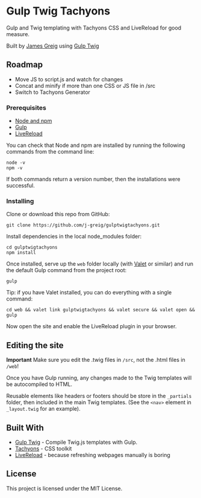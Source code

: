 # Gulp Twig Tachyons

Gulp and Twig templating with Tachyons CSS and LiveReload for good measure.  

Built by [James Greig](https://www.greig.cc/) using [Gulp Twig](https://github.com/zimmen/gulp-twig.)

## Roadmap
- Move JS to script.js and watch for changes
- Concat and minify if more than one CSS or JS file in /src
- Switch to Tachyons Generator

### Prerequisites

- [Node and npm](https://nodejs.org/en/)
- [Gulp](https://gulpjs.com/)
- [LiveReload](http://livereload.com/extensions/)

You can check that Node and npm are installed by running the following commands from the command line:

```
node -v
npm -v
```

If both commands return a version number, then the installations were successful.

### Installing

Clone or download this repo from GitHub:

```
git clone https://github.com/j-greig/gulptwigtachyons.git
```

Install dependencies in the local node_modules folder:

```
cd gulptwigtachyons
npm install
```

Once installed, serve up the `web` folder locally (with [Valet](https://laravel.com/docs/5.5/valet) or similar) and run the default Gulp command from the project root:


```
gulp
```

Tip: if you have Valet installed, you can do everything with a single command:

```
cd web && valet link gulptwigtachyons && valet secure && valet open && gulp
```

Now open the site and enable the LiveReload plugin in your browser.

## Editing the site

**Important**
Make sure you edit the .twig files in `/src`, not the .html files in `/web`!

Once you have Gulp running, any changes made to the Twig templates will be autocompiled to HTML.

Reusable elements like headers or footers should be store in the `_partials` folder, then included in the main Twig templates. (See the `<nav>` element in `_layout.twig` for an example).

## Built With

* [Gulp Twig](https://www.npmjs.com/package/gulp-twig) - Compile Twig.js templates with Gulp.
* [Tachyons](http://tachyons.io/) - CSS toolkit
* [LiveReload](http://livereload.com/) - because refreshing webpages manually is boring

## License

This project is licensed under the MIT License.
